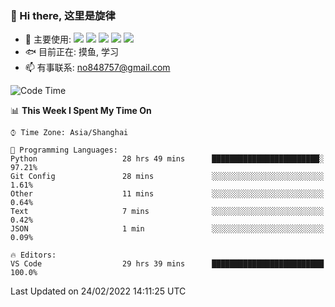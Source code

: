 ### 👋 Hi there, 这里是旋律
- 🔭 主要使用: 
![](https://img.shields.io/badge/-Python-3e74a2?style=flat-square&logo=Python&logoColor=fff)
![](https://img.shields.io/badge/-Java-007396?mstyle=flat-square&logo=Java&logoColor=fff)
![](https://img.shields.io/badge/-Node.js-339933?style=flat-square&logo=Node.js&logoColor=fff)
![](https://img.shields.io/badge/-PostgreSQL-4169e1?style=flat-square&logo=PostgreSQL&logoColor=fff)
![](https://img.shields.io/badge/-VSCode-007acc?style=flat-square&logo=Visual-Studio-Code&logoColor=fff)
- 🐟 目前正在: 摸鱼, 学习
- 📫 有事联系: no848757@gmail.com

<!--START_SECTION:waka-->
![Code Time](http://img.shields.io/badge/Code%20Time-58%20hrs%2025%20mins-blue)

📊 **This Week I Spent My Time On** 

```text
⌚︎ Time Zone: Asia/Shanghai

💬 Programming Languages: 
Python                   28 hrs 49 mins      ████████████████████████░   97.21% 
Git Config               28 mins             ░░░░░░░░░░░░░░░░░░░░░░░░░   1.61% 
Other                    11 mins             ░░░░░░░░░░░░░░░░░░░░░░░░░   0.64% 
Text                     7 mins              ░░░░░░░░░░░░░░░░░░░░░░░░░   0.42% 
JSON                     1 min               ░░░░░░░░░░░░░░░░░░░░░░░░░   0.09%

🔥 Editors: 
VS Code                  29 hrs 39 mins      █████████████████████████   100.0%

```


 Last Updated on 24/02/2022 14:11:25 UTC
<!--END_SECTION:waka-->
